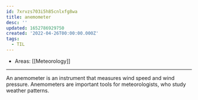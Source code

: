 ```yaml
---
id: 7xrvzs703i5h85cnlxfg8wa
title: anemometer
desc: ''
updated: 1652786929750
created: '2022-04-26T00:00:00.000Z'
tags:
  - TIL
---
```


- Areas: [[Meteorology]]

---

An anemometer is an instrument that measures wind speed and wind pressure. Anemometers are important tools for meteorologists, who study weather patterns.

